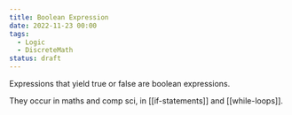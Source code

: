 ```yaml
---
title: Boolean Expression
date: 2022-11-23 00:00
tags:
  - Logic
  - DiscreteMath
status: draft
---
```


Expressions that yield true or false are boolean expressions.

They occur in maths and comp sci, in [[if-statements]] and [[while-loops]].